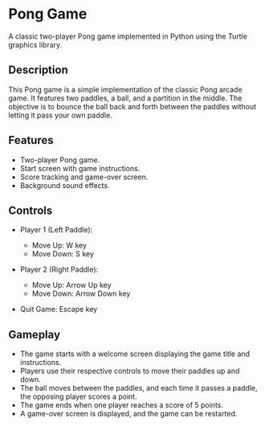 # Pong Game

A classic two-player Pong game implemented in Python using the Turtle graphics library.

## Description

This Pong game is a simple implementation of the classic Pong arcade game. It features two paddles, a ball, and a partition in the middle. The objective is to bounce the ball back and forth between the paddles without letting it pass your own paddle.

## Features

- Two-player Pong game.
- Start screen with game instructions.
- Score tracking and game-over screen.
- Background sound effects.

## Controls

- Player 1 (Left Paddle):
  - Move Up: W key
  - Move Down: S key

- Player 2 (Right Paddle):
  - Move Up: Arrow Up key
  - Move Down: Arrow Down key

- Quit Game: Escape key

## Gameplay

- The game starts with a welcome screen displaying the game title and instructions.
- Players use their respective controls to move their paddles up and down.
- The ball moves between the paddles, and each time it passes a paddle, the opposing player scores a point.
- The game ends when one player reaches a score of 5 points.
- A game-over screen is displayed, and the game can be restarted.
